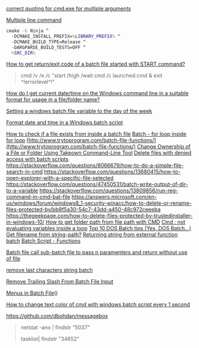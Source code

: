 [correct quoting for cmd.exe for multiple arguments](https://stackoverflow.com/questions/12891383/correct-quoting-for-cmd-exe-for-multiple-arguments)

[Multiple line command](https://github.com/zhihaoy/cpp-argparse-feedstock/blob/master/recipe/bld.bat)
```bat
cmake -G Ninja ^
  -DCMAKE_INSTALL_PREFIX=%LIBRARY_PREFIX% ^
  -DCMAKE_BUILD_TYPE=Release ^
  -DARGPARSE_BUILD_TESTS=OFF ^
  %SRC_DIR%
```

[How to get return/exit code of a batch file started with START command?](https://stackoverflow.com/questions/42597703/how-to-get-return-exit-code-of-a-batch-file-started-with-start-command)
> cmd /v /e /c "start /high /wait cmd /c launched.cmd & exit ^!errorlevel^!"

[How do I get current date/time on the Windows command line in a suitable format for usage in a file/folder name?](https://stackoverflow.com/questions/203090/how-do-i-get-current-date-time-on-the-windows-command-line-in-a-suitable-format)

[Setting a windows batch file variable to the day of the week](https://stackoverflow.com/questions/11364147/setting-a-windows-batch-file-variable-to-the-day-of-the-week)

[Format date and time in a Windows batch script](https://stackoverflow.com/questions/1192476/format-date-and-time-in-a-windows-batch-script)

[How to check if a file exists from inside a batch file](https://stackoverflow.com/questions/4340350/how-to-check-if-a-file-exists-from-inside-a-batch-file)
[Batch - for loop inside for loop](https://stackoverflow.com/questions/23316289/batch-for-loop-inside-for-loop)
[http://www.trytoprogram.com/batch-file-functions/](http://www.trytoprogram.com/batch-file-functions/)
[Change Ownership of a File or Folder Using Takeown Command-Line Tool](https://www.winhelponline.com/blog/take-ownership-of-file-or-folder/)
[Delete files with denied access with batch scripts](https://www.tenforums.com/general-support/137910-question-delete-files-denied-access-batch-scripts.html)
https://stackoverflow.com/questions/8066679/how-to-do-a-simple-file-search-in-cmd
https://stackoverflow.com/questions/13680415/how-to-open-explorer-with-a-specific-file-selected
https://stackoverflow.com/questions/47450531/batch-write-output-of-dir-to-a-variable
https://stackoverflow.com/questions/13809856/run-reg-command-in-cmd-bat-file
https://answers.microsoft.com/en-us/windows/forum/windows8_1-security-winacc/how-to-delete-or-rename-files-protected-by/bb8f5a30-54c7-43dd-a450-48c972ceeeba
https://thegeekpage.com/how-to-delete-files-protected-by-trustedinstaller-in-windows-10/
[How to get folder path from file path with CMD](https://stackoverflow.com/questions/659647/how-to-get-folder-path-from-file-path-with-cmd)
[Cmd : not evaluating variables inside a loop](https://stackoverflow.com/questions/3987582/cmd-not-evaluating-variables-inside-a-loop)
[Top 10 DOS Batch tips (Yes, DOS Batch...)](https://weblogs.asp.net/jongalloway/top-10-dos-batch-tips-yes-dos-batch)
[Get filename from string-path?](https://stackoverflow.com/questions/10393248/get-filename-from-string-path)
[Returning string from external function batch](https://stackoverflow.com/questions/50304807/returning-string-from-external-function-batch)
[Batch Script - Functions](https://www.tutorialspoint.com/batch_script/batch_script_functions.htm)

[Batch file call sub-batch file to pass n paramenters and return without use of file](https://stackoverflow.com/questions/11481150/batch-file-call-sub-batch-file-to-pass-n-paramenters-and-return-without-use-of-f/25249059)

[remove last characters string batch](https://stackoverflow.com/questions/29503925/remove-last-characters-string-batch/29504048)

[Remove Trailing Slash From Batch File Input](https://stackoverflow.com/questions/2952401/remove-trailing-slash-from-batch-file-input/2952637)

[Menus in Batch File](https://stackoverflow.com/questions/19125913/menus-in-batch-file)()

[How to change text color of cmd with windows batch script every 1 second](https://stackoverflow.com/questions/12572718/how-to-change-text-color-of-cmd-with-windows-batch-script-every-1-second)

https://github.com/dbohdan/messagebox

> netstat  -ano | findstr "5037"
>
> tasklist| findstr "34652"